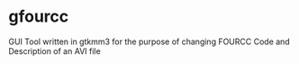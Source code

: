 # gfourcc
GUI Tool written in gtkmm3 for the purpose of changing FOURCC Code and Description of an AVI file
